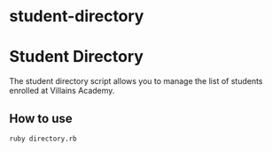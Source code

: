 # student-directory

# Student Directory #

The student directory script allows you to manage the list of students enrolled at Villains Academy.

## How to use ##

```shell
ruby directory.rb
```
